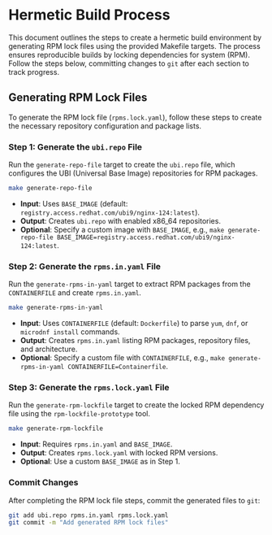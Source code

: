 # Hermetic Build Process

This document outlines the steps to create a hermetic build environment by generating RPM lock files using the provided Makefile targets. The process ensures reproducible builds by locking dependencies for system (RPM). Follow the steps below, committing changes to `git` after each section to track progress.

## Generating RPM Lock Files

To generate the RPM lock file (`rpms.lock.yaml`), follow these steps to create the necessary repository configuration and package lists.

### Step 1: Generate the `ubi.repo` File
Run the `generate-repo-file` target to create the `ubi.repo` file, which configures the UBI (Universal Base Image) repositories for RPM packages.

```bash
make generate-repo-file
```

- **Input**: Uses `BASE_IMAGE` (default: `registry.access.redhat.com/ubi9/nginx-124:latest`).
- **Output**: Creates `ubi.repo` with enabled x86_64 repositories.
- **Optional**: Specify a custom image with `BASE_IMAGE`, e.g., `make generate-repo-file BASE_IMAGE=registry.access.redhat.com/ubi9/nginx-124:latest`.

### Step 2: Generate the `rpms.in.yaml` File
Run the `generate-rpms-in-yaml` target to extract RPM packages from the `CONTAINERFILE` and create `rpms.in.yaml`.

```bash
make generate-rpms-in-yaml
```

- **Input**: Uses `CONTAINERFILE` (default: `Dockerfile`) to parse `yum`, `dnf`, or `microdnf install` commands.
- **Output**: Creates `rpms.in.yaml` listing RPM packages, repository files, and architecture.
- **Optional**: Specify a custom file with `CONTAINERFILE`, e.g., `make generate-rpms-in-yaml CONTAINERFILE=Containerfile`.

### Step 3: Generate the `rpms.lock.yaml` File
Run the `generate-rpm-lockfile` target to create the locked RPM dependency file using the `rpm-lockfile-prototype` tool.

```bash
make generate-rpm-lockfile
```

- **Input**: Requires `rpms.in.yaml` and `BASE_IMAGE`.
- **Output**: Creates `rpms.lock.yaml` with locked RPM versions.
- **Optional**: Use a custom `BASE_IMAGE` as in Step 1.

### Commit Changes
After completing the RPM lock file steps, commit the generated files to `git`:

```bash
git add ubi.repo rpms.in.yaml rpms.lock.yaml
git commit -m "Add generated RPM lock files"
```

